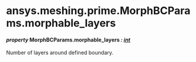 # ansys.meshing.prime.MorphBCParams.morphable_layers



#### *property* MorphBCParams.morphable_layers *: [int](https://docs.python.org/3.11/library/functions.html#int)*

Number of layers around defined boundary.

<!-- !! processed by numpydoc !! -->
